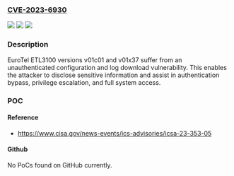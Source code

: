### [CVE-2023-6930](https://cve.mitre.org/cgi-bin/cvename.cgi?name=CVE-2023-6930)
![](https://img.shields.io/static/v1?label=Product&message=ETL3100&color=blue)
![](https://img.shields.io/static/v1?label=Version&message=%3D%20v01c01%20&color=brighgreen)
![](https://img.shields.io/static/v1?label=Vulnerability&message=%20CWE-284%20Improper%20Access%20Control&color=brighgreen)

### Description

EuroTel ETL3100 versions v01c01 and v01x37 suffer from an unauthenticated configuration and log download vulnerability. This enables the attacker to disclose sensitive information and assist in authentication bypass, privilege escalation, and full system access.

### POC

#### Reference
- https://www.cisa.gov/news-events/ics-advisories/icsa-23-353-05

#### Github
No PoCs found on GitHub currently.

